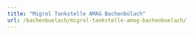 ```yaml
---
title: "Migrol Tankstelle AMAG Bachenbülach"
url: /bachenbuelach/migrol-tankstelle-amag-bachenbuelach/
---
```

